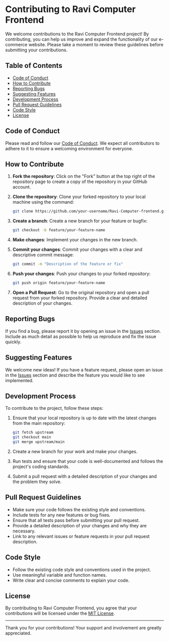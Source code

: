# Contributing to Ravi Computer Frontend

We welcome contributions to the Ravi Computer Frontend project! By contributing, you can help us improve and expand the functionality of our e-commerce website. Please take a moment to review these guidelines before submitting your contributions.

## Table of Contents
- [Code of Conduct](#code-of-conduct)
- [How to Contribute](#how-to-contribute)
- [Reporting Bugs](#reporting-bugs)
- [Suggesting Features](#suggesting-features)
- [Development Process](#development-process)
- [Pull Request Guidelines](#pull-request-guidelines)
- [Code Style](#code-style)
- [License](#license)

## Code of Conduct
Please read and follow our [Code of Conduct](link_to_code_of_conduct). We expect all contributors to adhere to it to ensure a welcoming environment for everyone.

## How to Contribute

1. **Fork the repository**: Click on the "Fork" button at the top right of the repository page to create a copy of the repository in your GitHub account.

2. **Clone the repository**: Clone your forked repository to your local machine using the command:
    ```bash
    git clone https://github.com/your-username/Ravi-Computer-frontend.git
    ```

3. **Create a branch**: Create a new branch for your feature or bugfix:
    ```bash
    git checkout -b feature/your-feature-name
    ```

4. **Make changes**: Implement your changes in the new branch.

5. **Commit your changes**: Commit your changes with a clear and descriptive commit message:
    ```bash
    git commit -m "Description of the feature or fix"
    ```

6. **Push your changes**: Push your changes to your forked repository:
    ```bash
    git push origin feature/your-feature-name
    ```

7. **Open a Pull Request**: Go to the original repository and open a pull request from your forked repository. Provide a clear and detailed description of your changes.

## Reporting Bugs
If you find a bug, please report it by opening an issue in the [Issues](link_to_issues) section. Include as much detail as possible to help us reproduce and fix the issue quickly.

## Suggesting Features
We welcome new ideas! If you have a feature request, please open an issue in the [Issues](link_to_issues) section and describe the feature you would like to see implemented.

## Development Process
To contribute to the project, follow these steps:

1. Ensure that your local repository is up to date with the latest changes from the main repository:
    ```bash
    git fetch upstream
    git checkout main
    git merge upstream/main
    ```

2. Create a new branch for your work and make your changes.

3. Run tests and ensure that your code is well-documented and follows the project's coding standards.

4. Submit a pull request with a detailed description of your changes and the problem they solve.

## Pull Request Guidelines
- Make sure your code follows the existing style and conventions.
- Include tests for any new features or bug fixes.
- Ensure that all tests pass before submitting your pull request.
- Provide a detailed description of your changes and why they are necessary.
- Link to any relevant issues or feature requests in your pull request description.

## Code Style
- Follow the existing code style and conventions used in the project.
- Use meaningful variable and function names.
- Write clear and concise comments to explain your code.

## License
By contributing to Ravi Computer Frontend, you agree that your contributions will be licensed under the [MIT License](link_to_license).

---

Thank you for your contributions! Your support and involvement are greatly appreciated.
